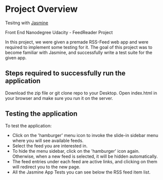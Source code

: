 # Project Overview

Tesitng with [Jasmine](http://jasmine.github.io/) 

Front End Nanodegree Udacity - FeedReader Project

In this project, we were given a premade RSS-Feed web app and were required to implement some testing for it. The goal of this project was to become familiar with Jasmine, and successfully write a test suite for the given app.


## Steps required to successfully run the application

Download the zip file or git clone repo to your Desktop.
Open index.html in your browser and make sure you run it on the server.

## Testing the application
To test the application:
 - Click on the 'hamburger' menu icon to invoke the slide-in sidebar menu where you will see available feeds.
 - Select the feed you are interested in.
 - To hide the menu sidebar, click on the 'hamburger' icon again. Otherwise, when a new feed is selected, it will be hidden automatically.
- The feed entries under each feed are active links, and clicking on them will redirect you to the new page.
- All the Jasmine App Tests you can see below the RSS feed item list.